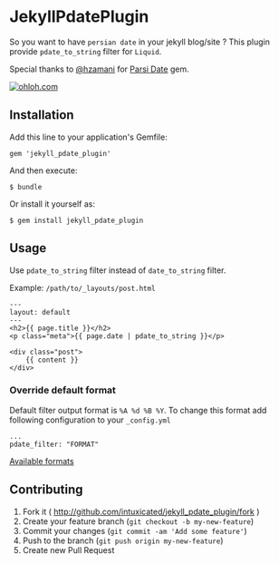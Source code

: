 # JekyllPdatePlugin

So you want to have `persian date` in your jekyll blog/site ? This plugin provide `pdate_to_string` filter for `Liquid`. 

Special thanks to [@hzamani](https://github.com/hzamani) for [Parsi Date](https://github.com/hzamani/parsi-date) gem.

[![ohloh.com](https://www.ohloh.net/accounts/322550/widgets/account_detailed.gif)](https://www.ohloh.net/accounts/322550?ref=Detailed)

## Installation

Add this line to your application's Gemfile:

    gem 'jekyll_pdate_plugin'

And then execute:

    $ bundle

Or install it yourself as:

    $ gem install jekyll_pdate_plugin

## Usage

Use `pdate_to_string` filter instead of `date_to_string` filter.

Example: `/path/to/_layouts/post.html`

    ---
    layout: default
    ---
    <h2>{{ page.title }}</h2>
    <p class="meta">{{ page.date | pdate_to_string }}</p>

    <div class="post">
        {{ content }}
    </div>

### Override default format

Default filter output format is `%A %d %B %Y`. To change this format add following configuration to your `_config.yml`

    ...
    pdate_filter: "FORMAT"

[Available formats](http://www.ruby-doc.org/stdlib-1.9.3/libdoc/date/rdoc/DateTime.html#method-i-strftime)
## Contributing

1. Fork it ( http://github.com/intuxicated/jekyll_pdate_plugin/fork )
2. Create your feature branch (`git checkout -b my-new-feature`)
3. Commit your changes (`git commit -am 'Add some feature'`)
4. Push to the branch (`git push origin my-new-feature`)
5. Create new Pull Request
